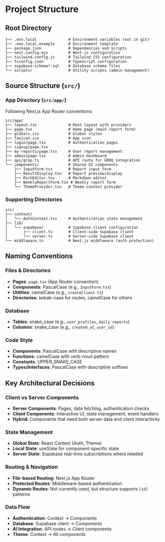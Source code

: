 # Project Structure

## Root Directory
```
├── .env.local              # Environment variables (not in git)
├── .env.local.example      # Environment template
├── package.json            # Dependencies and scripts
├── next.config.mjs         # Next.js configuration
├── tailwind.config.js      # Tailwind CSS configuration
├── tsconfig.json           # TypeScript configuration
├── supabase-schema*.sql    # Database schema files
└── scripts/                # Utility scripts (admin management)
```

## Source Structure (`src/`)

### App Directory (`src/app/`)
Following Next.js App Router conventions:

```
src/app/
├── layout.tsx              # Root layout with providers
├── page.tsx                # Home page (main report form)
├── globals.css             # Global styles
├── favicon.ico             # App icon
├── login/page.tsx          # Authentication pages
├── signup/page.tsx
├── my-reports/page.tsx     # User report management
├── admin/page.tsx          # Admin dashboard
├── api/grop.ts             # API route for GROQ integration
└── components/             # Shared UI components
    ├── InputForm.tsx       # Report input form
    ├── ResultDisplay.tsx   # Report preview/display
    ├── RichEditor.tsx      # Markdown editor
    ├── WeeklyReportForm.tsx # Weekly report form
    └── ThemeProvider.tsx   # Theme context provider
```

### Supporting Directories
```
src/
├── context/
│   └── AuthContext.tsx     # Authentication state management
├── lib/
│   └── supabase/           # Supabase client configuration
│       ├── client.ts       # Client-side Supabase client
│       └── server.ts       # Server-side Supabase client
└── middleware.ts           # Next.js middleware (auth protection)
```

## Naming Conventions

### Files & Directories
- **Pages**: `page.tsx` (App Router convention)
- **Components**: PascalCase (e.g., `InputForm.tsx`)
- **Utilities**: camelCase (e.g., `createClient.ts`)
- **Directories**: kebab-case for routes, camelCase for others

### Database
- **Tables**: snake_case (e.g., `user_profiles`, `daily_reports`)
- **Columns**: snake_case (e.g., `created_at`, `user_id`)

### Code Style
- **Components**: PascalCase with descriptive names
- **Functions**: camelCase with verb-noun pattern
- **Constants**: UPPER_SNAKE_CASE
- **Types/Interfaces**: PascalCase with descriptive suffixes

## Key Architectural Decisions

### Client vs Server Components
- **Server Components**: Pages, data fetching, authentication checks
- **Client Components**: Interactive UI, state management, event handlers
- **Hybrid**: Components that need both server data and client interactivity

### State Management
- **Global State**: React Context (Auth, Theme)
- **Local State**: useState for component-specific state
- **Server State**: Supabase real-time subscriptions where needed

### Routing & Navigation
- **File-based Routing**: Next.js App Router
- **Protected Routes**: Middleware-based authentication
- **Dynamic Routes**: Not currently used, but structure supports `[id]` patterns

### Data Flow
- **Authentication**: Context → Components
- **Database**: Supabase client → Components
- **AI Integration**: API routes → Client components
- **Theme**: Context → All components
